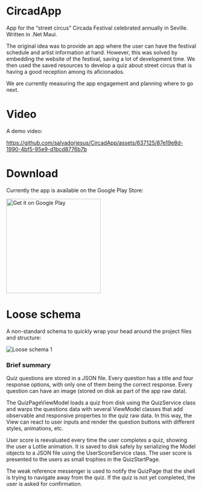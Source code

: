 # CircadApp
App for the “street circus” Circada Festival celebrated annually in Seville. Written in .Net Maui.

The original idea was to provide an app where the user can have the festival schedule and artist information at hand. However, this was solved by embedding the website of the festival, saving a lot of development time. We then used the saved resources to develop a quiz about street circus that is having a good reception among its aficionados.

We are currently measuring the app engagement and planning where to go next.

# Video
A demo video:

https://github.com/salvadorjesus/CircadApp/assets/637125/87e19e8d-1990-4bf5-95e9-d1bcd8776b7b

# Download
Currently the app is available on the Google Play Store:

<a href='https://play.google.com/store/apps/details?id=com.LaSibilaPatrimonio.ElPuertodelosCargadoresaIndias&gl=ES&pcampaignid=pcampaignidMKT-Other-global-all-co-prtnr-py-PartBadge-Mar2515-1'><img width="250" alt='Get it on Google Play' src='https://play.google.com/intl/en_us/badges/static/images/badges/en_badge_web_generic.png'/></a>

# Loose schema
A non-standard schema to quickly wrap your head around the project files and structure:

![Loose schema 1](https://github.com/salvadorjesus/CircadApp/assets/637125/9473148b-036d-49bf-953d-c5b65cb5e6ab)

### Brief summary
Quiz questions are stored in a JSON file. Every question has a title and four response options, with only one of them being the correct response. Every question can have an image (stored on disk as part of the app raw data).

The QuizPageViewModel loads a quiz from disk using the QuizService class and warps the questions data with several ViewModel classes that add observable and responsive properties to the quiz raw data. In this way, the View can react to user inputs and render the question buttons with different styles, animations, etc.

User score is reevaluated every time the user completes a quiz, showing the user a Lottie animation. It is saved to disk safely by serializing the Model objects to a JSON file using the UserScoreService class. The user score is presented to the users as small trophies in the QuizStartPage.

The weak reference messenger is used to notify the QuizPage that the shell is trying to navigate away from the quiz. If the quiz is not yet completed, the user is asked for confirmation.

